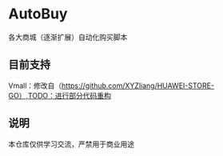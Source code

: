 # AutoBuy
各大商城（逐渐扩展）自动化购买脚本

## 目前支持
Vmall：修改自（https://github.com/XYZliang/HUAWEI-STORE-GO）,TODO：进行部分代码重构

## 说明
本仓库仅供学习交流，严禁用于商业用途
